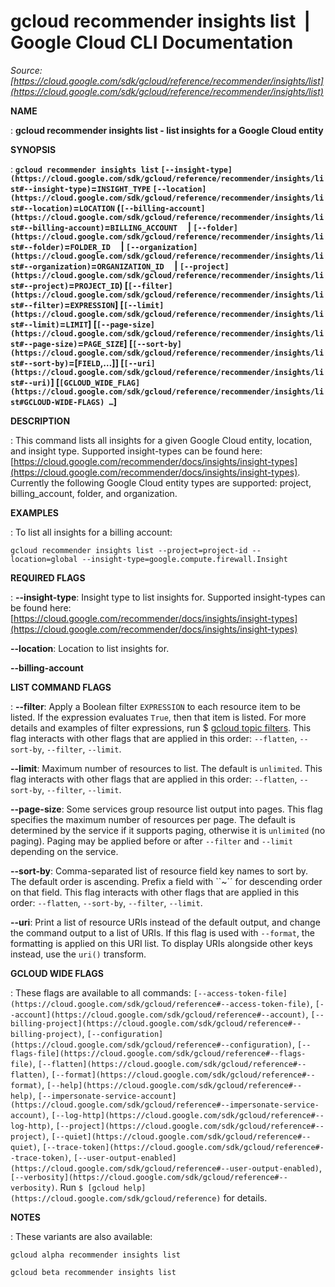 # gcloud recommender insights list  |  Google Cloud CLI Documentation

*Source: [https://cloud.google.com/sdk/gcloud/reference/recommender/insights/list](https://cloud.google.com/sdk/gcloud/reference/recommender/insights/list)*

**NAME**

: **gcloud recommender insights list - list insights for a Google Cloud entity**

**SYNOPSIS**

: **`gcloud recommender insights list` `[--insight-type](https://cloud.google.com/sdk/gcloud/reference/recommender/insights/list#--insight-type)`=`INSIGHT_TYPE` `[--location](https://cloud.google.com/sdk/gcloud/reference/recommender/insights/list#--location)`=`LOCATION` (`[--billing-account](https://cloud.google.com/sdk/gcloud/reference/recommender/insights/list#--billing-account)`=`BILLING_ACCOUNT`     | `[--folder](https://cloud.google.com/sdk/gcloud/reference/recommender/insights/list#--folder)`=`FOLDER_ID`     | `[--organization](https://cloud.google.com/sdk/gcloud/reference/recommender/insights/list#--organization)`=`ORGANIZATION_ID`     | `[--project](https://cloud.google.com/sdk/gcloud/reference/recommender/insights/list#--project)`=`PROJECT_ID`) [`[--filter](https://cloud.google.com/sdk/gcloud/reference/recommender/insights/list#--filter)`=`EXPRESSION`] [`[--limit](https://cloud.google.com/sdk/gcloud/reference/recommender/insights/list#--limit)`=`LIMIT`] [`[--page-size](https://cloud.google.com/sdk/gcloud/reference/recommender/insights/list#--page-size)`=`PAGE_SIZE`] [`[--sort-by](https://cloud.google.com/sdk/gcloud/reference/recommender/insights/list#--sort-by)`=[`FIELD`,…]] [`[--uri](https://cloud.google.com/sdk/gcloud/reference/recommender/insights/list#--uri)`] [`[GCLOUD_WIDE_FLAG](https://cloud.google.com/sdk/gcloud/reference/recommender/insights/list#GCLOUD-WIDE-FLAGS) …`]**

**DESCRIPTION**

: This command lists all insights for a given Google Cloud entity, location, and
insight type. Supported insight-types can be found here: [https://cloud.google.com/recommender/docs/insights/insight-types](https://cloud.google.com/recommender/docs/insights/insight-types).
Currently the following Google Cloud entity types are supported: project,
billing_account, folder, and organization.

**EXAMPLES**

: To list all insights for a billing account:

```
gcloud recommender insights list --project=project-id --location=global --insight-type=google.compute.firewall.Insight
```

**REQUIRED FLAGS**

: **--insight-type**:
Insight type to list insights for. Supported insight-types can be found here: [https://cloud.google.com/recommender/docs/insights/insight-types](https://cloud.google.com/recommender/docs/insights/insight-types)

**--location**:
Location to list insights for.

**--billing-account**

**LIST COMMAND FLAGS**

: **--filter**:
Apply a Boolean filter `EXPRESSION` to each resource item
to be listed. If the expression evaluates `True`, then that item is
listed. For more details and examples of filter expressions, run $ [gcloud topic filters](https://cloud.google.com/sdk/gcloud/reference/topic/filters). This flag
interacts with other flags that are applied in this order:
`--flatten`, `--sort-by`, `--filter`,
`--limit`.

**--limit**:
Maximum number of resources to list. The default is `unlimited`. This
flag interacts with other flags that are applied in this order:
`--flatten`, `--sort-by`, `--filter`,
`--limit`.

**--page-size**:
Some services group resource list output into pages. This flag specifies the
maximum number of resources per page. The default is determined by the service
if it supports paging, otherwise it is `unlimited` (no paging).
Paging may be applied before or after `--filter` and
`--limit` depending on the service.

**--sort-by**:
Comma-separated list of resource field key names to sort by. The default order
is ascending. Prefix a field with ``~´´ for descending order on that
field. This flag interacts with other flags that are applied in this order:
`--flatten`, `--sort-by`, `--filter`,
`--limit`.

**--uri**:
Print a list of resource URIs instead of the default output, and change the
command output to a list of URIs. If this flag is used with
`--format`, the formatting is applied on this URI list. To display
URIs alongside other keys instead, use the `uri()` transform.

**GCLOUD WIDE FLAGS**

: These flags are available to all commands: `[--access-token-file](https://cloud.google.com/sdk/gcloud/reference#--access-token-file)`,
`[--account](https://cloud.google.com/sdk/gcloud/reference#--account)`, `[--billing-project](https://cloud.google.com/sdk/gcloud/reference#--billing-project)`,
`[--configuration](https://cloud.google.com/sdk/gcloud/reference#--configuration)`,
`[--flags-file](https://cloud.google.com/sdk/gcloud/reference#--flags-file)`,
`[--flatten](https://cloud.google.com/sdk/gcloud/reference#--flatten)`, `[--format](https://cloud.google.com/sdk/gcloud/reference#--format)`, `[--help](https://cloud.google.com/sdk/gcloud/reference#--help)`, `[--impersonate-service-account](https://cloud.google.com/sdk/gcloud/reference#--impersonate-service-account)`,
`[--log-http](https://cloud.google.com/sdk/gcloud/reference#--log-http)`,
`[--project](https://cloud.google.com/sdk/gcloud/reference#--project)`, `[--quiet](https://cloud.google.com/sdk/gcloud/reference#--quiet)`, `[--trace-token](https://cloud.google.com/sdk/gcloud/reference#--trace-token)`, `[--user-output-enabled](https://cloud.google.com/sdk/gcloud/reference#--user-output-enabled)`,
`[--verbosity](https://cloud.google.com/sdk/gcloud/reference#--verbosity)`.
Run `$ [gcloud help](https://cloud.google.com/sdk/gcloud/reference)` for details.

**NOTES**

: These variants are also available:

```
gcloud alpha recommender insights list
```

```
gcloud beta recommender insights list
```